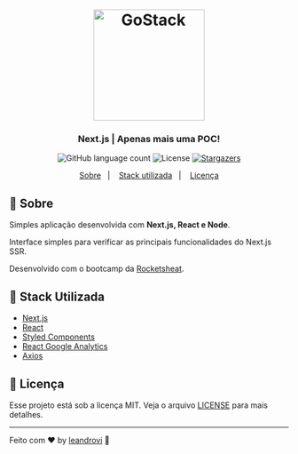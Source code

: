 <h1 align="center">
    <img alt="GoStack" src="https://camo.githubusercontent.com/1f8dec51cb01842d7bb7a7cd50ade17c75c5e3bd/68747470733a2f2f6173736574732e7a6569742e636f2f696d6167652f75706c6f61642f76313533383336313039312f7265706f7369746f726965732f6e6578742d6a732f6e6578742d6a732e706e67" width="200px" />
</h1>

<h3 align="center">
  Next.js | Apenas mais uma POC!
</h3>

<p align="center">
  <img alt="GitHub language count" src="https://img.shields.io/github/languages/count/leandrovi/nextssr?color=%2304D361">

  <img alt="License" src="https://img.shields.io/badge/license-MIT-%2304D361">

  <a href="https://github.com/leandrovi/nextssr/stargazers">
    <img alt="Stargazers" src="https://img.shields.io/github/stars/leandrovi/nextssr?style=social">
  </a>
</p>

<p align="center">
  <a href="#rocket-sobre">Sobre</a>&nbsp;&nbsp;&nbsp;|&nbsp;&nbsp;&nbsp;
  <a href="#wrench-stack-utilizada">Stack utilizada</a>&nbsp;&nbsp;&nbsp;|&nbsp;&nbsp;&nbsp;
  <a href="#memo-licença">Licença</a>
</p>

## :rocket: Sobre

Simples aplicação desenvolvida com **Next.js, React e Node**.

Interface simples para verificar as principais funcionalidades do Next.js SSR.

Desenvolvido com o bootcamp da [Rocketsheat](https://github.com/Rocketseat).

## :wrench: Stack Utilizada

- [Next.js](https://nextjs.org/)
- [React](https://reactjs.org/)
- [Styled Components](https://nextjs.org/learn/basics/styling-components)
- [React Google Analytics](https://github.com/react-ga/react-ga)
- [Axios](https://github.com/axios/axios)

## :memo: Licença

Esse projeto está sob a licença MIT. Veja o arquivo [LICENSE](LICENSE.md) para mais detalhes.

---

Feito com ♥ by [leandrovi](https://github.com/leandrovi) :wave:
